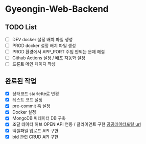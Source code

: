 # Gyeongin-Web-Backend

## TODO List

- [ ] DEV docker 설정 배치 파일 생성
- [ ] PROD docker 설정 배치 파일 생성
- [ ] PROD 환경에서 APP_PORT 주입 안되는 문제 해결
- [ ] Github Actions 설정 / 배포 자동화 설정
- [ ] 프론트 메인 페이지 작성

## 완료된 작업

- [x] 상태코드 starlette로 변경
- [x] 테스트 코드 설정
- [x] pre-commit 훅 설정
- [x] Docker 설정
- [x] MongoDB 빅데이터 DB 구축
- [x] 조달 데이터 허브 OPEN API 연동 / 클라이언트 구현 [공공데이터포털 url](https://www.data.go.kr/data/15058815/openapi.do#tab_layer_detail_function)
- [x] 엑셀파일 업로드 API 구현
- [x] bid 관련 CRUD API 구현
